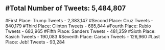 #Total Number of Tweets: 5,484,807 
---
#First Place: Trump Tweets - 2,383,147
#Second Place: Cruz Tweets - 840,179
#Third Place: Clinton Tweets - 685,844
#Fourth Place: Rubio Tweets - 683,965
#Fifth Place: Sanders Tweets - 481,359
#Sixth Place: Kasich Tweets - 190,083
#Seventh Place: Carson Tweets - 126,960
#Last Place: Jeb! Tweets - 93,284
